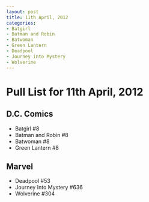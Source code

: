 ```yaml
---
layout: post
title: 11th April, 2012
categories:
- Batgirl
- Batman and Robin
- Batwoman
- Green Lantern
- Deadpool
- Journey into Mystery
- Wolverine
---
```


# Pull List for 11th April, 2012

## D.C. Comics

* Batgirl #8
* Batman and Robin #8
* Batwoman #8
* Green Lantern #8

## Marvel

* Deadpool #53
* Journey Into Mystery #636
* Wolverine #304